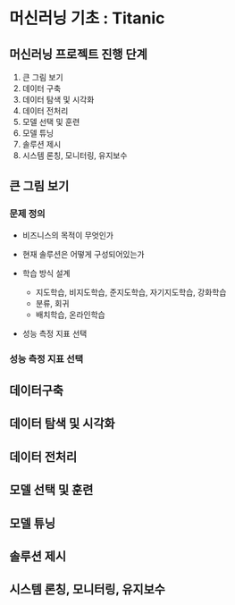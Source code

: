 # 머신러닝 기초 : Titanic

## 머신러닝 프로젝트 진행 단계
1. 큰 그림 보기
2. 데이터 구축
3. 데이터 탐색 및 시각화
4. 데이터 전처리
5. 모델 선택 및 훈련
6. 모델 튜닝
7. 솔루션 제시
8. 시스템 론칭, 모니터링, 유지보수                                                                                                                                                                                                                                                          
## 큰 그림 보기

### 문제 정의
- 비즈니스의 목적이 무엇인가
- 현재 솔루션은 어떻게 구성되어있는가
- 학습 방식 설계 
	- 지도학습, 비지도학습, 준지도학습, 자기지도학습, 강화학습
	- 분류, 회귀
	- 배치학습, 온라인학습

- 성능 측정 지표 선택
### 성능 측정 지표 선택

## 데이터구축

## 데이터 탐색 및 시각화

## 데이터 전처리

## 모델 선택 및 훈련

## 모델 튜닝

## 솔루션 제시

## 시스템 론칭, 모니터링, 유지보수



